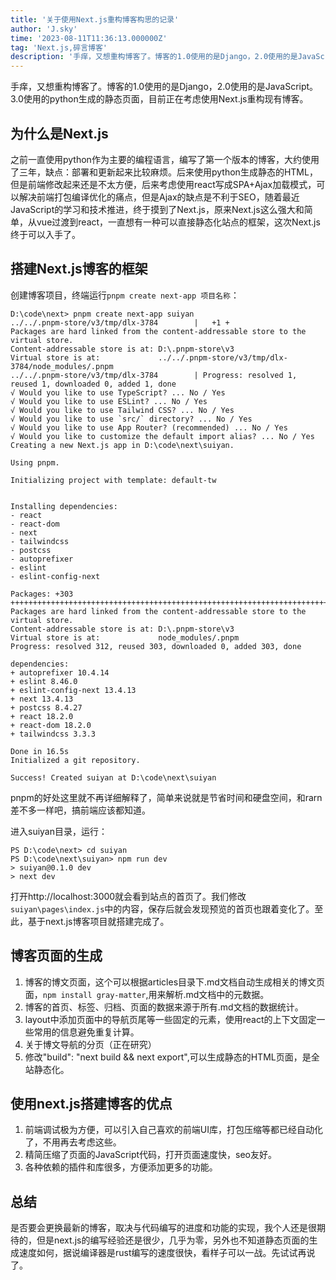 ```yaml
---
title: '关于使用Next.js重构博客构思的记录'
author: 'J.sky'
time: '2023-08-11T11:36:13.000000Z'
tag: 'Next.js,碎言博客'
description: '手痒，又想重构博客了。博客的1.0使用的是Django，2.0使用的是JavaScript。3.0使用的python生成的静态页面，目前正在考虑使用Next.js重构现有博客。'
---
```

手痒，又想重构博客了。博客的1.0使用的是Django，2.0使用的是JavaScript。3.0使用的python生成的静态页面，目前正在考虑使用Next.js重构现有博客。

## 为什么是Next.js

之前一直使用python作为主要的编程语言，编写了第一个版本的博客，大约使用了三年，缺点：部署和更新起来比较麻烦。后来使用python生成静态的HTML，但是前端修改起来还是不太方便，后来考虑使用react写成SPA+Ajax加载模式，可以解决前端打包编译优化的痛点，但是Ajax的缺点是不利于SEO，随着最近JavaScript的学习和技术推进，终于摸到了Next.js，原来Next.js这么强大和简单，从vue过渡到react，一直想有一种可以直接静态化站点的框架，这次Next.js终于可以入手了。

## 搭建Next.js博客的框架

创建博客项目，终端运行`pnpm create next-app 项目名称`：

    D:\code\next> pnpm create next-app suiyan
    ../../.pnpm-store/v3/tmp/dlx-3784        |   +1 +
    Packages are hard linked from the content-addressable store to the virtual store.
    Content-addressable store is at: D:\.pnpm-store\v3
    Virtual store is at:             ../../.pnpm-store/v3/tmp/dlx-3784/node_modules/.pnpm
    ../../.pnpm-store/v3/tmp/dlx-3784        | Progress: resolved 1, reused 1, downloaded 0, added 1, done
    √ Would you like to use TypeScript? ... No / Yes
    √ Would you like to use ESLint? ... No / Yes
    √ Would you like to use Tailwind CSS? ... No / Yes
    √ Would you like to use `src/` directory? ... No / Yes
    √ Would you like to use App Router? (recommended) ... No / Yes
    √ Would you like to customize the default import alias? ... No / Yes
    Creating a new Next.js app in D:\code\next\suiyan.

    Using pnpm.

    Initializing project with template: default-tw


    Installing dependencies:
    - react
    - react-dom
    - next
    - tailwindcss
    - postcss
    - autoprefixer
    - eslint
    - eslint-config-next

    Packages: +303
    ++++++++++++++++++++++++++++++++++++++++++++++++++++++++++++++++++++++++++++++++++++++++++++++++++++++++++++++++++++++
    Packages are hard linked from the content-addressable store to the virtual store.
    Content-addressable store is at: D:\.pnpm-store\v3
    Virtual store is at:             node_modules/.pnpm
    Progress: resolved 312, reused 303, downloaded 0, added 303, done

    dependencies:
    + autoprefixer 10.4.14
    + eslint 8.46.0
    + eslint-config-next 13.4.13
    + next 13.4.13
    + postcss 8.4.27
    + react 18.2.0
    + react-dom 18.2.0
    + tailwindcss 3.3.3

    Done in 16.5s
    Initialized a git repository.

    Success! Created suiyan at D:\code\next\suiyan

pnpm的好处这里就不再详细解释了，简单来说就是节省时间和硬盘空间，和rarn差不多一样吧，搞前端应该都知道。

进入suiyan目录，运行：

    PS D:\code\next> cd suiyan
    PS D:\code\next\suiyan> npm run dev
    > suiyan@0.1.0 dev
    > next dev

打开http://localhost:3000就会看到站点的首页了。我们修改`suiyan\pages\index.js`中的内容，保存后就会发现预览的首页也跟着变化了。至此，基于next.js博客项目就搭建完成了。

## 博客页面的生成

1. 博客的博文页面，这个可以根据articles目录下.md文档自动生成相关的博文页面，`npm install gray-matter`,用来解析.md文档中的元数据。
2. 博客的首页、标签、归档、页面的数据来源于所有.md文档的数据统计。
3. layout中添加页面中的导航页尾等一些固定的元素，使用react的上下文固定一些常用的信息避免重复计算。
4. 关于博文导航的分页（正在研究）
5. 修改"build": "next build && next export",可以生成静态的HTML页面，是全站静态化。


## 使用next.js搭建博客的优点

1. 前端调试极为方便，可以引入自己喜欢的前端UI库，打包压缩等都已经自动化了，不用再去考虑这些。
2. 精简压缩了页面的JavaScript代码，打开页面速度快，seo友好。
3. 各种依赖的插件和库很多，方便添加更多的功能。


## 总结

是否要会更换最新的博客，取决与代码编写的进度和功能的实现，我个人还是很期待的，但是next.js的编写经验还是很少，几乎为零，另外也不知道静态页面的生成速度如何，据说编译器是rust编写的速度很快，看样子可以一战。先试试再说了。
